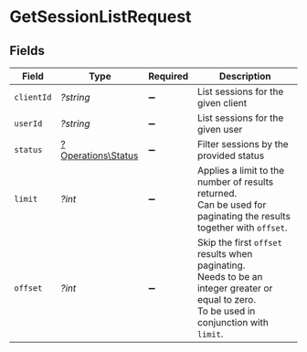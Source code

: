 # GetSessionListRequest


## Fields

| Field                                                                                                                                     | Type                                                                                                                                      | Required                                                                                                                                  | Description                                                                                                                               |
| ----------------------------------------------------------------------------------------------------------------------------------------- | ----------------------------------------------------------------------------------------------------------------------------------------- | ----------------------------------------------------------------------------------------------------------------------------------------- | ----------------------------------------------------------------------------------------------------------------------------------------- |
| `clientId`                                                                                                                                | *?string*                                                                                                                                 | :heavy_minus_sign:                                                                                                                        | List sessions for the given client                                                                                                        |
| `userId`                                                                                                                                  | *?string*                                                                                                                                 | :heavy_minus_sign:                                                                                                                        | List sessions for the given user                                                                                                          |
| `status`                                                                                                                                  | [?Operations\Status](../../Models/Operations/Status.md)                                                                                   | :heavy_minus_sign:                                                                                                                        | Filter sessions by the provided status                                                                                                    |
| `limit`                                                                                                                                   | *?int*                                                                                                                                    | :heavy_minus_sign:                                                                                                                        | Applies a limit to the number of results returned.<br/>Can be used for paginating the results together with `offset`.                     |
| `offset`                                                                                                                                  | *?int*                                                                                                                                    | :heavy_minus_sign:                                                                                                                        | Skip the first `offset` results when paginating.<br/>Needs to be an integer greater or equal to zero.<br/>To be used in conjunction with `limit`. |